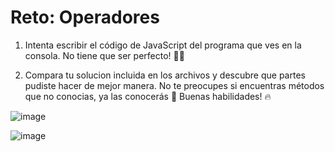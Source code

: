 # Reto: Operadores

1. Intenta escribir el código de JavaScript del programa que ves en la consola. No tiene que ser perfecto! 🧑‍💻

2. Compara tu solucion incluida en los archivos y descubre que partes pudiste hacer de mejor manera. No te preocupes si encuentras métodos que no conocias, ya las conocerás 🙌 Buenas habilidades! 🔥


![image](https://kajabi-storefronts-production.kajabi-cdn.com/kajabi-storefronts-production/file-uploads/site/2147489095/products/465d1b8-4bc6-5580-287-1d801ff4ddd_Operadores.png)

![image](https://kajabi-storefronts-production.kajabi-cdn.com/kajabi-storefronts-production/file-uploads/site/2147489095/products/c8f80e-2165-e3f4-518-68285f6c1535_cerebro.jpg)
